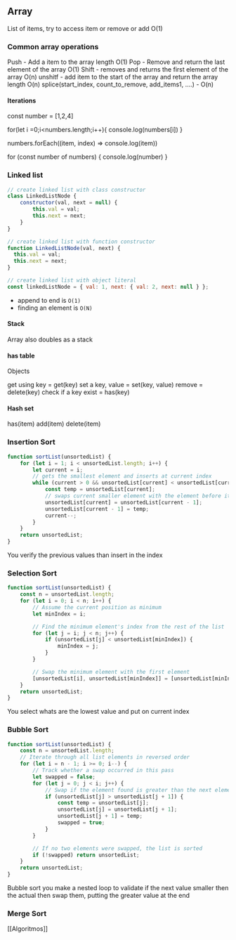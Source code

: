 ## Array
List of items, try to access item or remove or add O(1)


### Common array operations

Push - Add a item to the array length O(1)
Pop - Remove and return the last element of the array O(1)
Shift - removes and returns the first element of the array O(n)
unshitf - add item to the start of the array and return the array length O(n)
splice(start_index, count_to_remove, add_items1, ....) - O(n)

#### Iterations

const number = [1,2,4]

for(let i =0;i<numbers.length;i++){
	console.log(numbers[i])
}

numbers.forEach((item, index) => console.log(item))

for (const number of numbers) {
console.log(number)
}

### Linked list
```javascript
// create linked list with class constructor
class LinkedListNode {
    constructor(val, next = null) {
        this.val = val;
        this.next = next;
    }
}

// create linked list with function constructor
function LinkedListNode(val, next) {
  this.val = val;
  this.next = next;
}

// create linked list with object literal
const linkedListNode = { val: 1, next: { val: 2, next: null } };
```

- append to end is `O(1)`
- finding an element is `O(N)`

#### Stack

Array also doubles as a stack

#### has table

Objects

get using key = get(key)
set a key, value = set(key, value)
remove = delete(key)
check if a key exist = has(key)


#### Hash set

has(item)
add(item)
delete(item)


### Insertion Sort

```javascript
function sortList(unsortedList) {
    for (let i = 1; i < unsortedList.length; i++) {
        let current = i;
        // gets the smallest element and inserts at current index
        while (current > 0 && unsortedList[current] < unsortedList[current - 1]) {
            const temp = unsortedList[current];
            // swaps current smaller element with the element before it
            unsortedList[current] = unsortedList[current - 1];
            unsortedList[current - 1] = temp;
            current--;
        }
    }
    return unsortedList;
}
```

You verify the previous values than insert in the index
### Selection Sort


```javascript
function sortList(unsortedList) {
    const n = unsortedList.length;
    for (let i = 0; i < n; i++) {
        // Assume the current position as minimum
        let minIndex = i;

        // Find the minimum element's index from the rest of the list
        for (let j = i; j < n; j++) {
            if (unsortedList[j] < unsortedList[minIndex]) {
                minIndex = j;
            }
        }

        // Swap the minimum element with the first element
        [unsortedList[i], unsortedList[minIndex]] = [unsortedList[minIndex], unsortedList[i]];
    }
    return unsortedList;
}
```

You select whats are the lowest value and put on current index

### Bubble Sort

```javascript
function sortList(unsortedList) {
    const n = unsortedList.length;
    // Iterate through all list elements in reversed order
    for (let i = n - 1; i >= 0; i--) {
        // Track whether a swap occurred in this pass
        let swapped = false;
        for (let j = 0; j < i; j++) {
            // Swap if the element found is greater than the next element
            if (unsortedList[j] > unsortedList[j + 1]) {
                const temp = unsortedList[j];
                unsortedList[j] = unsortedList[j + 1];
                unsortedList[j + 1] = temp;
                swapped = true;
            }
        }

        // If no two elements were swapped, the list is sorted
        if (!swapped) return unsortedList;
    }
    return unsortedList;
}
```

Bubble sort you make a nested loop to validate if the next value smaller then the actual then swap them, putting the greater value at the end

###  Merge Sort



[[Algoritmos]]